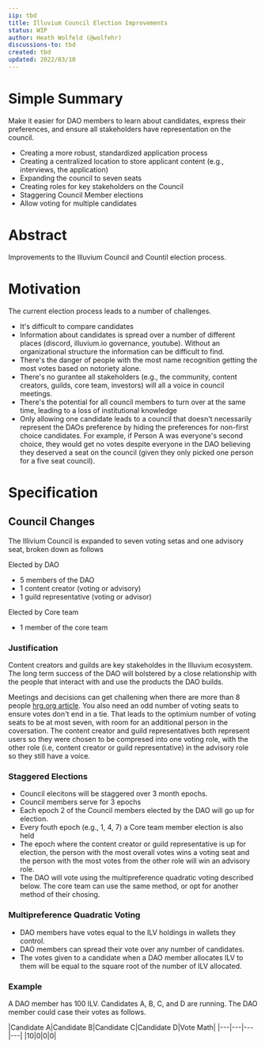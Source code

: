 ```yaml
---
iip: tbd
title: Illuvium Council Election Improvements
status: WIP
author: Heath Wolfeld (@wolfehr)
discussions-to: tbd
created: tbd
updated: 2022/03/10
---
```


# Simple Summary
Make it easier for DAO members to learn about candidates, express their preferences, and ensure all stakeholders have representation on the council. 
* Creating a more robust, standardized application process
* Creating a centralized location to store applicant content (e.g., interviews, the application)
* Expanding the council to seven seats
* Creating roles for key stakeholders on the Council
* Staggering Council Member elections 
* Allow voting for multiple candidates

# Abstract
Improvements to the Illuvium Council and Countil election process.

# Motivation
The current election process leads to a number of challenges.
* It's difficult to compare candidates
* Information about candidates is spread over a number of different places (discord, illuvium.io governance, youtube). Without an organizational structure the information can be difficult to find.
* There's the danger of people with the most name recognition getting the most votes based on notoriety alone.
* There's no gurantee all stakeholders (e.g., the community, content creators, guilds, core team, investors) will all a voice in council meetings.
* There's the potential for all council members to turn over at the same time, leading to a loss of institutional knowledge
* Only allowing one candidate leads to a council that doesn't necessarily represent the DAOs preference by hiding the preferences for non-first choice candidates. For example, if Person A was everyone's second choice, they would get no votes despite everyone in the DAO believing they deserved a seat on the council (given they only picked one person for a five seat council). 

# Specification

## Council Changes

The Illivium Council is expanded to seven voting setas and one advisory seat, broken down as follows

Elected by DAO
* 5 members of the DAO
* 1 content creator (voting or advisory)
* 1 guild representative (voting or advisor)

Elected by Core team
* 1 member of the core team



### Justification
Content creators and guilds are key stakeholdes in the Illuvium ecosystem. The long term success of the DAO will bolstered by a close relationship with the people that interact with and use the products the DAO builds. 

Meetings and decisions can get challening when there are more than 8 people [hrg.org article](https://hbr.org/2018/06/the-most-productive-meetings-have-fewer-than-8-people). You also need an odd number of voting seats to ensure votes don't end in a tie. That leads to the optimium number of voting seats to be at most seven, with room for an additional person in the coversation. The content creator and guild representatives both represent users so they were chosen to be compresed into one voting role, with the other role (i.e, content creator or guild representative) in the advisory role so they still have a voice. 

### Staggered Elections
* Council elecitons will be staggered over 3 month epochs.
* Council members serve for 3 epochs
* Each epoch 2 of the Council members elected by the DAO will go up for election.
* Every fouth epoch (e.g., 1, 4, 7) a Core team member election is also held
* The epoch where the content creator or guild representative is up for election, the person with the most overall votes wins a voting seat and the person with the most votes from the other role will win an advisory role.
* The DAO will vote using the multipreference quadratic voting described below. The core team can use the same method, or opt for another method of their chosing.

### Multipreference Quadratic Voting
* DAO members have votes equal to the ILV holdings in wallets they control.
* DAO members can spread their vote over any number of candidates.
* The votes given to a candidate when a DAO member allocates ILV to them will be equal to the square root of the number of ILV allocated. 

### Example

A DAO member has 100 ILV. Candidates A, B, C, and D are running. The DAO member could case their votes as follows.

|Candidate A|Candidate B|Candidate C|Candidate D|Vote Math|
|---|---|---|---|
|10|0|0|0|









